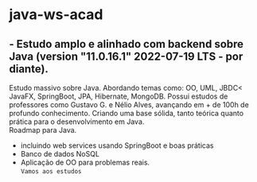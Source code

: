 # java-ws-acad
## - Estudo amplo e alinhado com backend sobre Java (version "11.0.16.1" 2022-07-19 LTS - por diante). 

<p> Estudo massivo sobre Java. Abordando temas como: OO, UML, JBDC< JavaFX, SpringBoot, JPA, Hibernate, MongoDB. Possui estudos de professores como Gustavo G. e Nélio Alves, avançando em + de 100h de profundo conhecimento. Criando uma base sólida, tanto teórica quanto prática para o desenvolvimento em Java. <br>
Roadmap para Java.
</p>

- incluindo web services usando SpringBoot e boas práticas
- Banco de dados NoSQL
- Aplicação de OO para problemas reais. <br>
 `Vamos aos estudos`
  


